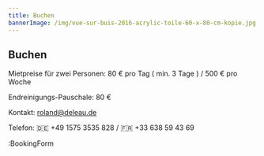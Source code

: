```yaml
---
title: Buchen
bannerImage: /img/vue-sur-buis-2016-acrylic-toile-60-x-80-cm-kopie.jpg
---
```


## Buchen

Mietpreise für zwei Personen: 80 € pro Tag ( min. 3 Tage ) / 500 € pro Woche

Endreinigungs-Pauschale: 80 €

Kontakt: roland@deleau.de

Telefon: 🇩🇪 +49 1575 3535 828 / 🇫🇷 +33 638 59 43 69

:BookingForm
